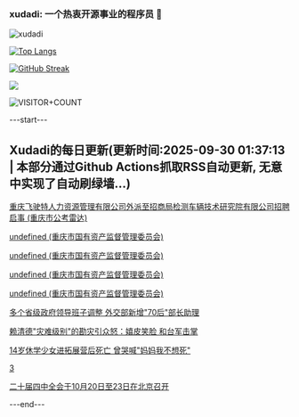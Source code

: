 ### xudadi: 一个热衷开源事业的程序员 👋

![xudadi](https://github-readme-stats-git-masterorgs-github-readme-stats-team.vercel.app/api?username=xudadi)

[![Top Langs](https://github-readme-stats.vercel.app/api/top-langs/?username=xudadi)](https://github.com/anuraghazra/github-readme-stats)

[![GitHub Streak](https://streak-stats.demolab.com?user=xudadi&locale=zh_Hans)](https://git.io/streak-stats)

![](https://raw.githubusercontent.com/xudadi/xudadi/main/assets/github-contribution-grid-snake.svg)

![VISITOR+COUNT](https://komarev.com/ghpvc/?username=xudadi&label=VISITOR+COUNT)


---start---

## Xudadi的每日更新(更新时间:2025-09-30 01:37:13 | 本部分通过Github Actions抓取RSS自动更新, 无意中实现了自动刷绿墙...)

[重庆飞驶特人力资源管理有限公司外派至招商局检测车辆技术研究院有限公司招聘启事 (重庆市公考雷达)](https://www.gongkaoleida.com/article/2638011)

[undefined (重庆市国有资产监督管理委员会)](https://dadilab.github.io/feeds/all.xml)

[undefined (重庆市国有资产监督管理委员会)](https://dadilab.github.io/feeds/all.xml)

[undefined (重庆市国有资产监督管理委员会)](https://dadilab.github.io/feeds/all.xml)

[undefined (重庆市国有资产监督管理委员会)](https://dadilab.github.io/feeds/all.xml)

[多个省级政府领导班子调整 外交部新增"70后"部长助理](https://m.163.com/news/article/KAKN7MSU055040N3.html)

[赖清德"灾难级别"的勘灾引众怒：嬉皮笑脸 和台军击掌](https://m.163.com/news/article/KAKLDK58055040N3.html)

[14岁休学少女进拓展营后死亡 曾哭喊"妈妈我不想死"](https://m.163.com/news/article/KAK25ENA0512D3VJ.html)

[3](https://m.163.com/touch/news/sub/domestic)

[二十届四中全会于10月20日至23日在北京召开](https://m.163.com/news/article/KAKM6L050001899O.html)

---end---
